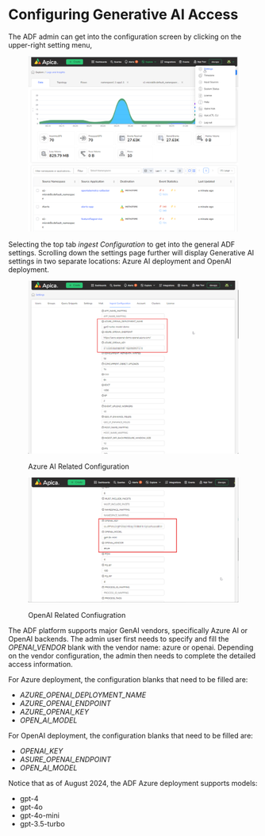 # Configuring Generative AI Access

The ADF admin can get into the configuration screen by clicking on the upper-right setting menu,

<figure><img src="../../.gitbook/assets/image (192).png" alt=""><figcaption></figcaption></figure>

Selecting the top tab _ingest Configuration_ to get into the general ADF settings. Scrolling down the settings page further will display Generative AI settings in two separate locations:  Azure AI deployment and OpenAI deployment.  &#x20;

<figure><img src="../../.gitbook/assets/image (193).png" alt=""><figcaption><p>Azure AI Related Configuration</p></figcaption></figure>

<figure><img src="../../.gitbook/assets/image (194).png" alt=""><figcaption><p>OpenAI Related Confiugration</p></figcaption></figure>

The ADF platform supports major GenAI vendors, specifically Azure AI or OpenAI backends. The admin user first needs to specify and fill the _OPENAI\_VENDOR_ blank with the vendor name: azure or openai. Depending on the vendor configuration, the admin then needs to complete the detailed access information. &#x20;

For Azure deployment, the configuration blanks that need to be filled are:

* _AZURE\_OPENAI\_DEPLOYMENT\_NAME_
* _AZURE\_OPENAI\_ENDPOINT_
* _AZURE\_OPENAI\_KEY_
* _OPEN\_AI\_MODEL_

For OpenAI deployment, the configuration blanks that need to be filled are:

* _OPENAI\_KEY_
* _ASURE\_OPENAI\_ENDPOINT_
* _OPEN\_AI\_MODEL_

Notice that as of August 2024, the ADF Azure deployment supports models:

* gpt-4
* gpt-4o
* gpt-4o-mini
* gpt-3.5-turbo

